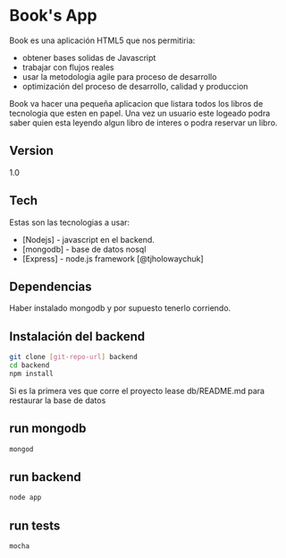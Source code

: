 Book's App 
=========

Book es una aplicación HTML5 que nos permitiria:

  - obtener bases solidas de Javascript
  - trabajar con flujos reales
  - usar la metodologia agile para proceso de desarrollo
  - optimización del proceso de desarrollo, calidad y produccion 

Book va hacer una pequeña aplicacion que listara todos los libros de tecnologia que esten en papel. Una vez un usuario este logeado podra saber quien esta leyendo algun libro de interes o podra reservar un libro.  

Version
----

1.0

Tech
-----------

Estas son las tecnologias a usar:

* [Nodejs]  - javascript en el backend.
* [mongodb] - base de datos nosql
* [Express] - node.js framework  [@tjholowaychuk] 

Dependencias
--------------
Haber instalado mongodb y por supuesto tenerlo corriendo.

Instalación del backend
--------------

```sh
git clone [git-repo-url] backend
cd backend
npm install
```

Si es la primera ves que corre el proyecto lease db/README.md para restaurar la base de datos

run mongodb
--------------

```sh
mongod
```

run backend
--------------

```sh
node app
```

run tests
--------------

```sh
mocha
```

  
    
